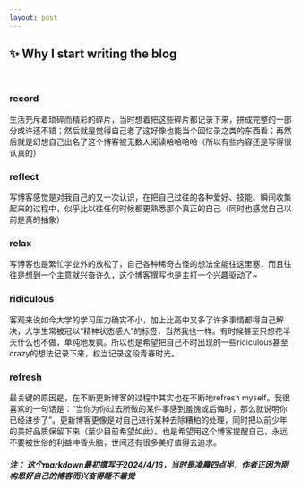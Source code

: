 ```yaml
---
layout: post
---
```


<h2 id="Why I start writing the blog"> ✨ Why I start writing the blog</h2>
<br>

<h3 id="record">record</h3>
  生活充斥着琐碎而精彩的碎片，当时想着把这些碎片都记录下来，拼成完整的一部分或许还不错；然后就是觉得自己老了这好像也能当个回忆录之类的东西看；再然后就是幻想自己出名了这个博客被无数人阅读哈哈哈哈（所以有些内容还是写得很认真的）
  <br>
<h3 id="reflect">reflect</h3>
  写博客感觉是对我自己的又一次认识，在把自己过往的各种爱好、技能、瞬间收集起来的过程中，似乎比以往任何时候都更熟悉那个真正的自己（同时也感觉自己以前是真的抽象）
  <br>
<h3 id="relax">relax</h3>
  写博客也是繁忙学业外的放松了，自己各种稀奇古怪的想法全能往这里塞，而且往往是想到一个主意就兴奋许久，这个博客撰写也是主打一个兴趣驱动了~
<br>
<h3 id="ridiculous">ridiculous</h3>
  客观来说如今大学的学习压力确实不小，加上比高中又多了许多事情都得自己解决，大学生常被冠以“精神状态感人”的标签，当然我也一样。有时候甚至只想花半天什么也不做，单纯地发疯。所以也是希望把自己不时出现的一些riciculous甚至crazy的想法记录下来，权当记录这段青春时光。
<br>
<h3 id="refresh">refresh</h3>
  最关键的原因是，在不断更新博客的过程中其实也在不断地refresh myself。我很喜欢的一句话是：“当你为你过去所做的某件事感到羞愧或后悔时，那么就说明你已经进步了”。更新博客更像是对自己进行某种去除糟粕的处理，同时把以前少年的美好品质保留下来（至少目前希望如此）。也是希望用这个博客提醒自己，永远不要被世俗的利益冲昏头脑，世间还有很多美好值得去追求。
<br>
<h5 id="注">注： 这个markdown最初撰写于2024/4/16，当时是凌晨四点半，作者正因为刚构思好自己的博客而兴奋得睡不着觉</h5>
  
